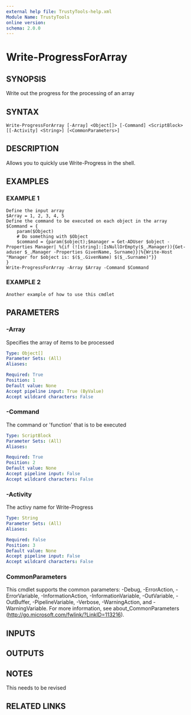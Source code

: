 ```yaml
---
external help file: TrustyTools-help.xml
Module Name: TrustyTools
online version:
schema: 2.0.0
---
```


# Write-ProgressForArray

## SYNOPSIS
Write out the progress for the processing of an array

## SYNTAX

```
Write-ProgressForArray [-Array] <Object[]> [-Command] <ScriptBlock> [[-Activity] <String>] [<CommonParameters>]
```

## DESCRIPTION
Allows you to quickly use Write-Progress in the shell.

## EXAMPLES

### EXAMPLE 1
```
Define the input array
$Array = 1, 2, 3, 4, 5
Define the command to be executed on each object in the array
$Command = {
    param($Object)
    # Do something with $Object
    $command = {param($object);$manager = Get-ADUser $object -Properties Manager| %{if (![string]::IsNullOrEmpty($_.Manager)){Get-aduser $_.Manager -Properties GivenName, Surname}}|%{Write-Host "Manager for $object is: $($_.GivenName) $($_.Surname)"}}
}
Write-ProgressForArray -Array $Array -Command $Command
```

### EXAMPLE 2
```
Another example of how to use this cmdlet
```

## PARAMETERS

### -Array
Specifies the array of items to be processed

```yaml
Type: Object[]
Parameter Sets: (All)
Aliases:

Required: True
Position: 1
Default value: None
Accept pipeline input: True (ByValue)
Accept wildcard characters: False
```

### -Command
The command or 'function' that is to be executed

```yaml
Type: ScriptBlock
Parameter Sets: (All)
Aliases:

Required: True
Position: 2
Default value: None
Accept pipeline input: False
Accept wildcard characters: False
```

### -Activity
The activy name for Write-Progress

```yaml
Type: String
Parameter Sets: (All)
Aliases:

Required: False
Position: 3
Default value: None
Accept pipeline input: False
Accept wildcard characters: False
```

### CommonParameters
This cmdlet supports the common parameters: -Debug, -ErrorAction, -ErrorVariable, -InformationAction, -InformationVariable, -OutVariable, -OutBuffer, -PipelineVariable, -Verbose, -WarningAction, and -WarningVariable.
For more information, see about_CommonParameters (http://go.microsoft.com/fwlink/?LinkID=113216).

## INPUTS

## OUTPUTS

## NOTES
This needs to be revised

## RELATED LINKS
